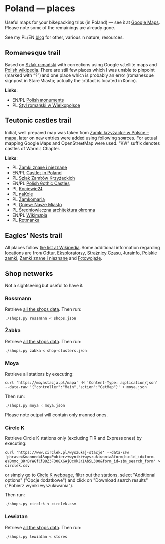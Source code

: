 # Poland — places

Useful maps for your bikepacking trips (in Poland) — see it at
[Google Maps](https://www.google.com/maps/d/edit?mid=1l2Pl5J3VAosJ-ESXrLPnW0w6s7h-yeNe&usp=sharing).
Please note some of the remainings are already gone.

See my PL/EN [blog](https://przypadkopis.wordpress.com/) for other, various in nature, resources.

## Romanesque trail

Based on [Szlak romański](https://turystyczneszlaki.pl/szlak-romanski/) with corrections using Google satellite maps
and [Polish wikipedia](https://pl.wikipedia.org/wiki/Szlak_Roma%C5%84ski_w_Polsce). There are still few places which
I was unable to pinpoint (marked with “?”) and one place which is probably an error (romanesque signpost in Stare Miasto;
actually the artifact is located in Konin).

**Links**:

* EN/PL [Polish monuments](https://zabytek.pl/)
* PL [Styl romański w Wielkopolsce](https://wielkopolskaciekawie.pl/bez-kategorii/styl-romanski-w-wielkopolsce/)

## Teutonic castles trail

Initial, well prepared map was taken from [Zamki krzyżackie w Polsce – mapa](https://discover.pl/mapa-zamkow-krzyzackich-w-polsce/),
later on new entries were added using following sources. For actual mapping Google Maps and OpenStreetMap were used. “KW” suffix denotes castles of Warmia Chapter.

**Links**:

* PL [Zamki znane i nieznane](https://zamkiobronne.pl/)
* EN/PL [Castles in Poland](http://www.polishcastles.eu/)
* PL [Szlak Zamków Krzyżackich](https://kujawsko-pomorskie.travel/pl/content/szlak-zamkow-krzyzackich)
* EN/PL [Polish Gothic Castles](https://zamkigotyckie.org.pl/en)
* PL [Kociewie24](https://kociewie24.eu/)
* PL [naKole](http://www.nakole.net/)
* PL [Zamkomania](https://zamkomania.pl/)
* PL [Gniew: Nasze Miasto](https://gniew.naszemiasto.pl/)
* PL [Średniowieczna architektura obronna](https://zamkidwory.forumoteka.pl/)
* EN/PL [Wikimapia](http://wikimapia.org/)
* PL [Rotmanka](http://zamki.rotmanka.com/)

## Eagles' Nests trail

All places follow [the list at Wikipedia](https://pl.wikipedia.org/wiki/Orle_Gniazda). Some additional information regarding
locations are from [Odtur](https://odtur.pl/atrakcje/gieblo-zamek-w-gieble-nieistniejacy-47573.html),
[Eksploratorzy](https://eksploratorzy.com.pl/viewtopic.php?f=99&t=19155), [Strażnicy Czasu](http://www.straznicyczasu.pl/viewtopic.php?t=2012),
[Jurainfo](https://www.jurainfo.pl/p/1,straznica-obronna-na-kamieniu-mirow-kolo-czestochowy),
[Polskie zamki](https://www.zamki.pl/?idzamku=wiesiolka), [Zamki znane i nieznane](https://zamkiobronne.pl/zamek/brzeznica/)
and [Fotowojaże](https://fotowojaze.pl/zloty-potok/).

## Shop networks

Not a sightseeing but useful to have it.

### Rossmann

Retrieve [all the shops data](https://www.rossmann.pl/shops/api/shops). Then run:
```
./shops.py rossmann < shops.json
```

### Żabka

Retrieve [all the shops data](https://www.zabka.pl/ajax/shop-clusters.json). Then run:
```
./shops.py zabka < shop-clusters.json
```

### Moya

Retrieve all stations by executing:
```
curl 'https://moyastacja.pl/mapa' -H 'Content-Type: application/json' --data-raw '{"controller":"Main","action":"GetMap"}' > moya.json
```

Then run:
```
./shops.py moya < moya.json
```

Please note output will contain only manned ones.

### Circle K

Retrieve Circle K stations only (excluding TIR and Express ones) by executing:
```
curl 'https://www.circlek.pl/wyszukaj-stacje' --data-raw 'phrase=&manned=1&op=Pobierz+wyniki+wyszukiwania&form_build_id=form-eYBmmc_QRrBYWGfCfB8Z3F308XGAjOcXkJmIAb5L3O0&form_id=sim_search_form' > circlek.csv
```

or simply go to [Circle K webpage](https://www.circlek.pl/wyszukaj-stacje), filter out the stations, select "Additional options" ("Opcje dodatkowe")
and click on "Download search results" ("Pobierz wyniki wyszukiwania").

Then run:
```
./shops.py circlek < circlek.csv
```

### Lewiatan

Retrieve [all the shops data](https://lewiatan.pl/api/stores). Then run:
```
./shops.py lewiatan < stores
```
